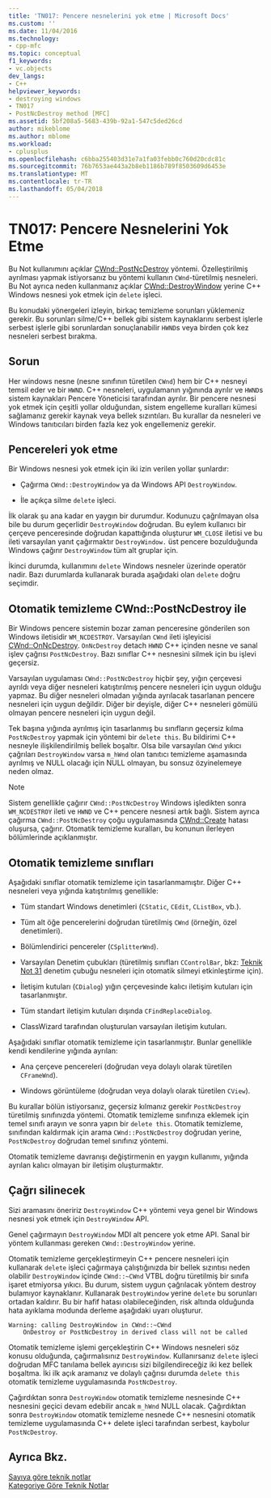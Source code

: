 ```yaml
---
title: 'TN017: Pencere nesnelerini yok etme | Microsoft Docs'
ms.custom: ''
ms.date: 11/04/2016
ms.technology:
- cpp-mfc
ms.topic: conceptual
f1_keywords:
- vc.objects
dev_langs:
- C++
helpviewer_keywords:
- destroying windows
- TN017
- PostNcDestroy method [MFC]
ms.assetid: 5bf208a5-5683-439b-92a1-547c5ded26cd
author: mikeblome
ms.author: mblome
ms.workload:
- cplusplus
ms.openlocfilehash: c6bba255403d31e7a1fa03febb0c760d20cdc81c
ms.sourcegitcommit: 76b7653ae443a2b8eb1186b789f8503609d6453e
ms.translationtype: MT
ms.contentlocale: tr-TR
ms.lasthandoff: 05/04/2018
---
```

# <a name="tn017-destroying-window-objects"></a>TN017: Pencere Nesnelerini Yok Etme
Bu Not kullanımını açıklar [CWnd::PostNcDestroy](../mfc/reference/cwnd-class.md#postncdestroy) yöntemi. Özelleştirilmiş ayrılması yapmak istiyorsanız bu yöntemi kullanın `CWnd`-türetilmiş nesneleri. Bu Not ayrıca neden kullanmanız açıklar [CWnd::DestroyWindow](../mfc/reference/cwnd-class.md#destroywindow) yerine C++ Windows nesnesi yok etmek için `delete` işleci.  
  
 Bu konudaki yönergeleri izleyin, birkaç temizleme sorunları yüklemeniz gerekir. Bu sorunları silme/C++ bellek gibi sistem kaynaklarını serbest işlerle serbest işlerle gibi sorunlardan sonuçlanabilir `HWND`s veya birden çok kez nesneleri serbest bırakma.  
  
## <a name="the-problem"></a>Sorun  
 Her windows nesne (nesne sınıfının türetilen `CWnd`) hem bir C++ nesneyi temsil eder ve bir `HWND`. C++ nesneleri, uygulamanın yığınında ayrılır ve `HWND`s sistem kaynakları Pencere Yöneticisi tarafından ayrılır. Bir pencere nesnesi yok etmek için çeşitli yollar olduğundan, sistem engelleme kuralları kümesi sağlamanız gerekir kaynak veya bellek sızıntıları. Bu kurallar da nesneleri ve Windows tanıtıcıları birden fazla kez yok engellemeniz gerekir.  
  
## <a name="destroying-windows"></a>Pencereleri yok etme  
 Bir Windows nesnesi yok etmek için iki izin verilen yollar şunlardır:  
  
-   Çağırma `CWnd::DestroyWindow` ya da Windows API `DestroyWindow`.  
  
-   İle açıkça silme `delete` işleci.  
  
 İlk olarak şu ana kadar en yaygın bir durumdur. Kodunuzu çağrılmayan olsa bile bu durum geçerlidir `DestroyWindow` doğrudan. Bu eylem kullanıcı bir çerçeve penceresinde doğrudan kapattığında oluşturur `WM_CLOSE` iletisi ve bu ileti varsayılan yanıt çağırmaktır `DestroyWindow.` üst pencere bozulduğunda Windows çağırır `DestroyWindow` tüm alt gruplar için.  
  
 İkinci durumda, kullanımını `delete` Windows nesneler üzerinde operatör nadir. Bazı durumlarda kullanarak burada aşağıdaki olan `delete` doğru seçimdir.  
  
## <a name="auto-cleanup-with-cwndpostncdestroy"></a>Otomatik temizleme CWnd::PostNcDestroy ile  
 Bir Windows pencere sistemin bozar zaman penceresine gönderilen son Windows iletisidir `WM_NCDESTROY`. Varsayılan `CWnd` ileti işleyicisi [CWnd::OnNcDestroy](../mfc/reference/cwnd-class.md#onncdestroy). `OnNcDestroy` detach `HWND` C++ içinden nesne ve sanal işlev çağrısı `PostNcDestroy`. Bazı sınıflar C++ nesnesini silmek için bu işlevi geçersiz.  
  
 Varsayılan uygulaması `CWnd::PostNcDestroy` hiçbir şey, yığın çerçevesi ayrıldı veya diğer nesneleri katıştırılmış pencere nesneleri için uygun olduğu yapmaz. Bu diğer nesneleri olmadan yığında ayrılacak tasarlanan pencere nesneleri için uygun değildir. Diğer bir deyişle, diğer C++ nesneleri gömülü olmayan pencere nesneleri için uygun değil.  
  
 Tek başına yığında ayrılmış için tasarlanmış bu sınıfların geçersiz kılma `PostNcDestroy` yapmak için yöntemi bir `delete this`. Bu bildirimi C++ nesneyle ilişkilendirilmiş bellek boşaltır. Olsa bile varsayılan `CWnd` yıkıcı çağrıları `DestroyWindow` varsa `m_hWnd` olan tanıtıcı temizleme aşamasında ayrılmış ve NULL olacağı için NULL olmayan, bu sonsuz özyinelemeye neden olmaz.  
  
> [!NOTE]
>  Sistem genellikle çağırır `CWnd::PostNcDestroy` Windows işledikten sonra `WM_NCDESTROY` ileti ve `HWND` ve C++ pencere nesnesi artık bağlı. Sistem ayrıca çağırma `CWnd::PostNcDestroy` çoğu uygulamasında [CWnd::Create](../mfc/reference/cwnd-class.md#create) hatası oluşursa, çağırır. Otomatik temizleme kuralları, bu konunun ilerleyen bölümlerinde açıklanmıştır.  
  
## <a name="auto-cleanup-classes"></a>Otomatik temizleme sınıfları  
 Aşağıdaki sınıflar otomatik temizleme için tasarlanmamıştır. Diğer C++ nesneleri veya yığında katıştırılmış genellikle:  
  
-   Tüm standart Windows denetimleri (`CStatic`, `CEdit`, `CListBox`, vb.).  
  
-   Tüm alt öğe pencerelerini doğrudan türetilmiş `CWnd` (örneğin, özel denetimleri).  
  
-   Bölümlendirici pencereler (`CSplitterWnd`).  
  
-   Varsayılan Denetim çubukları (türetilmiş sınıfları `CControlBar`, bkz: [Teknik Not 31](../mfc/tn031-control-bars.md) denetim çubuğu nesneleri için otomatik silmeyi etkinleştirme için).  
  
-   İletişim kutuları (`CDialog`) yığın çerçevesinde kalıcı iletişim kutuları için tasarlanmıştır.  
  
-   Tüm standart iletişim kutuları dışında `CFindReplaceDialog`.  
  
-   ClassWizard tarafından oluşturulan varsayılan iletişim kutuları.  
  
 Aşağıdaki sınıflar otomatik temizleme için tasarlanmıştır. Bunlar genellikle kendi kendilerine yığında ayrılan:  
  
-   Ana çerçeve pencereleri (doğrudan veya dolaylı olarak türetilen `CFrameWnd`).  
  
-   Windows görüntüleme (doğrudan veya dolaylı olarak türetilen `CView`).  
  
 Bu kurallar bölün istiyorsanız, geçersiz kılmanız gerekir `PostNcDestroy` türetilmiş sınıfınızda yöntemi. Otomatik temizleme sınıfınıza eklemek için temel sınıfı arayın ve sonra yapın bir `delete this`. Otomatik temizleme, sınıfından kaldırmak için arama `CWnd::PostNcDestroy` doğrudan yerine, `PostNcDestroy` doğrudan temel sınıfınız yöntemi.  
  
 Otomatik temizleme davranışı değiştirmenin en yaygın kullanımı, yığında ayrılan kalıcı olmayan bir iletişim oluşturmaktır.  
  
## <a name="when-to-call-delete"></a>Çağrı silinecek  
 Sizi aramasını öneririz `DestroyWindow` C++ yöntemi veya genel bir Windows nesnesi yok etmek için `DestroyWindow` API.  
  
 Genel çağırmayın `DestroyWindow` MDI alt pencere yok etme API. Sanal bir yöntem kullanması gereken `CWnd::DestroyWindow` yerine.  
  
 Otomatik temizleme gerçekleştirmeyin C++ pencere nesneleri için kullanarak `delete` işleci çağırmaya çalıştığınızda bir bellek sızıntısı neden olabilir `DestroyWindow` içinde `CWnd::~CWnd` VTBL doğru türetilmiş bir sınıfa işaret etmiyorsa yıkıcı. Bu durum, sistem uygun çağrılacak yöntem destroy bulamıyor kaynaklanır. Kullanarak `DestroyWindow` yerine `delete` bu sorunları ortadan kaldırır. Bu bir hafif hatası olabileceğinden, risk altında olduğunda hata ayıklama modunda derleme aşağıdaki uyarı oluşturur.  
  
```  
Warning: calling DestroyWindow in CWnd::~CWnd  
    OnDestroy or PostNcDestroy in derived class will not be called  
```  
  
 Otomatik temizleme işlemi gerçekleştirin C++ Windows nesneleri söz konusu olduğunda, çağırmalısınız `DestroyWindow`. Kullanırsanız `delete` işleci doğrudan MFC tanılama bellek ayırıcısı sizi bilgilendireceğiz iki kez bellek boşaltma. İki ilk açık aramanız ve dolaylı çağrısı durumda `delete this` otomatik temizleme uygulamasında `PostNcDestroy`.  
  
 Çağırdıktan sonra `DestroyWindow` otomatik temizleme nesnesinde C++ nesnesini geçici devam edebilir ancak `m_hWnd` NULL olacak. Çağırdıktan sonra `DestroyWindow` otomatik temizleme nesnede C++ nesnesini otomatik temizleme uygulamasında C++ delete işleci tarafından serbest, kaybolur `PostNcDestroy`.  
  
## <a name="see-also"></a>Ayrıca Bkz.  
 [Sayıya göre teknik notlar](../mfc/technical-notes-by-number.md)   
 [Kategoriye Göre Teknik Notlar](../mfc/technical-notes-by-category.md)

